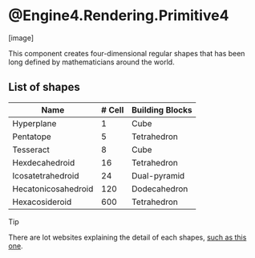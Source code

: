 # @Engine4.Rendering.Primitive4

[image]

This component creates four-dimensional regular shapes that has been long defined by mathematicians around the world.

## List of shapes

| Name | # Cell | Building Blocks |
|---|---|---|
| Hyperplane | 1 | Cube|
| Pentatope | 5 | Tetrahedron|
| Tesseract | 8 | Cube |
| Hexdecahedroid | 16 | Tetrahedron|
| Icosatetrahedroid | 24 | Dual-pyramid |
| Hecatonicosahedroid | 120 | Dodecahedron |
| Hexacosideroid | 600 | Tetrahedron |

> [!TIP]
> There are lot websites explaining the detail of each shapes, [such as this one](https://eusebeia.dyndns.org/4d/regular).

